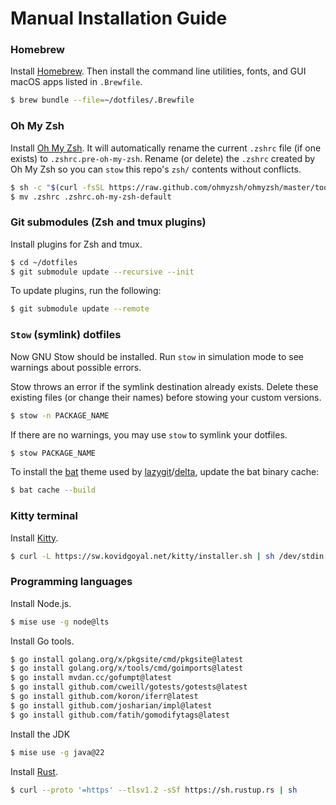 # Manual Installation Guide

### Homebrew

Install [Homebrew](https://brew.sh/). Then install the command line utilities, fonts, and GUI macOS apps listed in `.Brewfile`.

```sh
$ brew bundle --file=~/dotfiles/.Brewfile
```

### Oh My Zsh

Install [Oh My Zsh](https://github.com/ohmyzsh/ohmyzsh). It will automatically rename the current `.zshrc` file (if one exists) to `.zshrc.pre-oh-my-zsh`. Rename (or delete) the `.zshrc` created by Oh My Zsh so you can `stow` this repo's `zsh/` contents without conflicts.

```sh
$ sh -c "$(curl -fsSL https://raw.github.com/ohmyzsh/ohmyzsh/master/tools/install.sh)"
$ mv .zshrc .zshrc.oh-my-zsh-default
```

### Git submodules (Zsh and tmux plugins)

Install plugins for Zsh and tmux.

```sh
$ cd ~/dotfiles
$ git submodule update --recursive --init
```

To update plugins, run the following:

```sh
$ git submodule update --remote
```

### `Stow` (symlink) dotfiles

Now GNU Stow should be installed. Run `stow` in simulation mode to see warnings about possible errors.

Stow throws an error if the symlink destination already exists. Delete these existing files (or change their names) before stowing your custom versions.

```sh
$ stow -n PACKAGE_NAME
```

If there are no warnings, you may use `stow` to symlink your dotfiles.

```sh
$ stow PACKAGE_NAME
```

To install the [bat](https://github.com/sharkdp/bat/#adding-new-themes) theme used by [lazygit](https://github.com/jesseduffield/lazygit)/[delta](https://github.com/dandavison/delta), update the bat binary cache:

```sh
$ bat cache --build
```

### Kitty terminal

Install [Kitty](https://sw.kovidgoyal.net/kitty).

```sh
$ curl -L https://sw.kovidgoyal.net/kitty/installer.sh | sh /dev/stdin
```

### Programming languages

Install Node.js.

```sh
$ mise use -g node@lts
```

Install Go tools.

```sh
$ go install golang.org/x/pkgsite/cmd/pkgsite@latest
$ go install golang.org/x/tools/cmd/goimports@latest
$ go install mvdan.cc/gofumpt@latest
$ go install github.com/cweill/gotests/gotests@latest
$ go install github.com/koron/iferr@latest
$ go install github.com/josharian/impl@latest
$ go install github.com/fatih/gomodifytags@latest
```

Install the JDK

```sh
$ mise use -g java@22
```

Install [Rust](https://www.rust-lang.org/tools/install).

```sh
$ curl --proto '=https' --tlsv1.2 -sSf https://sh.rustup.rs | sh
```
